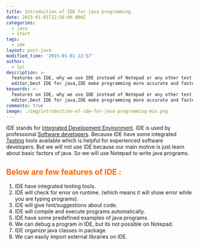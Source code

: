 ```yaml
---
title: Introduction of IDE for java programming
date: 2015-01-01T22:56:00.000Z
categories:
  - java
  - start
tags:
  - ide
layout: post-java
modified_time: '2015-01-01 22:57'
author:
  - lpl
description: >-
  features on IDE, why we use IDE instead of Notepad or any other test
  editor,best IDE for java,IDE make programming more accurate and faster
keywords: >-
  features on IDE, why we use IDE instead of Notepad or any other test
  editor,best IDE for java,IDE make programming more accurate and faster
comments: true
image: ./img/introduction-of-ide-for-java-programming-min.png
---
```


IDE stands for [Integrated Development Environment](http://en.wikipedia.org/wiki/Integrated_development_environment "Integrated development environment"). IDE is used by professional [Software developers](http://en.wikipedia.org/wiki/Software_developer "Software developer"). Because IDE have some integrated [Testing](http://en.wikipedia.org/wiki/Software_testing "Software testing") tools available which is helpful for experienced software developers. But we will not use IDE because our main motive is just learn about basic factors of java. So we will use Notepad to write java programs.

## <span style="color: #ff6600;">Below are few features of IDE :</span>

1.  IDE have integrated testing tools.
2.  IDE will check for error on runtime. (which means it will show error while you are typing programs).
3.  IDE will give hint/suggestions about code.
4.  IDE will compile and execute programs automatically.
5.  IDE have some predefined examples of java programs.
6.  We can debug a program in IDE, but its not possible on Notepad.
7.  IDE organize java classes in package.
8.  We can easily import external libraries on IDE.

